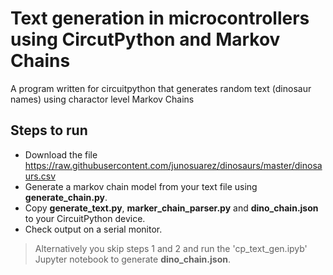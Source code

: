 # Text generation in microcontrollers using CircutPython and  Markov Chains
A program written for circuitpython that generates random text (dinosaur names) using charactor level Markov Chains


## Steps to run

- Download the file https://raw.githubusercontent.com/junosuarez/dinosaurs/master/dinosaurs.csv
- Generate a markov chain model from your text file using **generate_chain.py**.  
- Copy **generate_text.py**, **marker_chain_parser.py** and **dino_chain.json** to your CircuitPython device.
- Check output on a serial monitor.

> Alternatively you skip steps 1 and 2 and   run the 'cp_text_gen.ipyb' Jupyter notebook to generate **dino_chain.json**.
